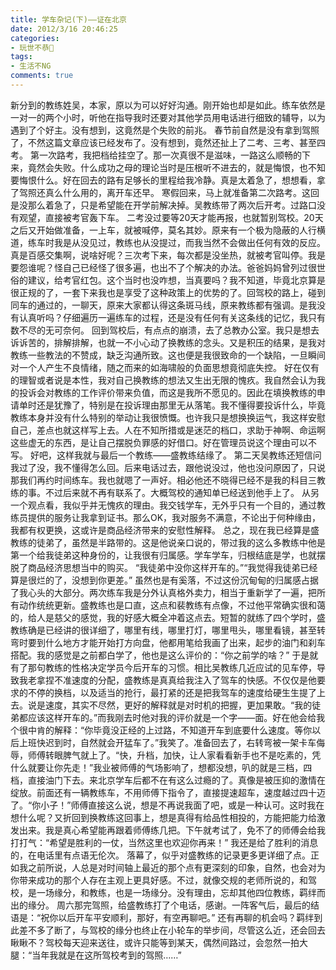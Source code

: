 ```yaml
---
title: 学车杂记(下)——证在北京
date: 2012/3/16 20:46:25
categories:
- 玩世不恭🎻
tags:
- 生活不NG
comments: true
---
```


新分到的教练姓吴，本家，原以为可以好好沟通。刚开始也却是如此。练车依然是一对一的两个小时，听他在指导我时还要对其他学员用电话进行细致的辅导，以为遇到了个好主。没有想到，这竟然是个失败的前兆。
春节前自然是没有拿到驾照了，不然这篇文章应该已经发布了。没有想到，竟然还扯上了二考、三考、甚至四考。
第一次路考，我把档给挂空了。那一次真很不是滋味，一路这么顺畅的下来，竟然会失败。什么成功之母的理论当时是压根听不进去的，就是悔恨，也不知要悔恨什么。好在回去的路有足够长的里程给我冷静。真是太着急了，想想看，拿了驾照还真么什么用的，离开车还早。
寒假回来，马上就准备第二次路考。这回是没那么着急了，只是希望能在开学前解决掉。吴教练带了两次后开考。过路口没有观望，直接被考官轰下车。
二考没过要等20天才能再报，也就暂别驾校。20天之后又开始做准备，一上车，就被喊停，莫名其妙。原来有一个极为隐蔽的人行横道，练车时我是从没见过，教练也从没提过，而我当然不会做出任何有效的反应。
真是百感交集啊，说啥好呢？三次考下来，每次都是没坐热，就被考官叫停。我是要怨谁呢？怪自己已经怪了很多遍，也出不了个解决的办法。爸爸妈妈曾列过很世俗的建议，给考官红包。这个当时也没咋想，当真要吗？我不知道，毕竟北京算是很正规的了，一套下来我也是享受了这种政策上的优势的了。回驾校的路上，碰到同车的通过的，一聊天，原来大家都认得这条斑马线，原来教练都有强调。是我没有认真听吗？仔细遍历一遍练车的过程，还是没有任何有关这条线的记忆，我只有数不尽的无可奈何。
回到驾校后，有点点的崩溃，去了总教办公室。我只是想去诉诉苦的，排解排解，也就一不小心动了换教练的念头。又是积压的结果，是我对教练一些教法的不赞成，缺乏沟通所致。这也便是我很致命的一个缺陷，一旦瞬间对一个人产生不良情绪，随之而来的如海啸般的负面思想竟彻底失控。
好在仅有的理智或者说是本性，我对自己换教练的想法又生出无限的愧疚。我自然会认为我的投诉会对教练的工作评价带来负值，而这是我所不愿见的。因此在填换教练的申请单时还是犹豫了，特别是在投诉理由那里无从落笔。我不懂得要投诉什么，毕竟教练本身并没有什么特别的举动让我很愤慨。也许我只是想换换运气，我这样安慰自己，差点也就这样写上去。人在不知所措或是迷茫的档口，求助于神啊、命运啊这些虚无的东西，是让自己摆脱负罪感的好借口。好在管理员说这个理由可以不写。
好吧，这样我就与最后一个教练——盛教练结缘了。
第二天吴教练还短信问我过了没，我不懂得怎么回。后来电话过去，跟他说没过，他也没问原因了，只说那我们再约时间练车。我也就嗯了一声好。相必他还不晓得已经不是我的科目三教练的事。不过后来就不再有联系了。大概驾校的通知单已经送到他手上了。
从另一个观点看，我似乎并无愧疚的理由。我交钱学车，无外乎只有一个目的，通过教练员提供的服务让我拿到证书。那么OK，我对服务不满意，不论出于何种缘由，我都有权更换，这或许是商品经济带来的安慰性解释。
总之，现在我已经算是盛教练的徒弟了，虽然是半路带的。这是他说亲口说的，带过我的这么多教练中他是第一个给我徒弟这种身份的，让我很有归属感。学车学车，归根结底是学，也就摆脱了商品经济思想当中的购买。
“我徒弟中没你这样开车的。”“我觉得我徒弟已经算是很烂的了，没想到你更差。”
虽然也是有奚落，不过这份沉甸甸的归属感占据了我心头的大部分。两次练车我是分外认真格外卖力，相当于重新学了一遍，把所有动作统统更新。盛教练也是口直，这点和裴教练有点像，不过他平常确实很和蔼的，给人是慈父的感觉，我的好感大概全冲着这点去。短暂的就练了四个学时，盛教练确是已经讲的很详细了，哪里有线，哪里打灯，哪里甩头，哪里看镜，甚至转弯时要到什么地方才能开始打方向盘，他都用笔给我画了出来，起步的油门和刹车搭配。我的感觉是之前都白学了，他也是这么评价的：“你之前学的啥？”
于是就有了那句教练的性格决定学员今后开车的习惯。相比吴教练几近应试的见车停，导致我老拿捏不准速度的分配，盛教练是真真给我注入了驾车的快感。不仅仅是他要求的不停的换档，以及适当的抢行，最打紧的还是把我驾车的速度给硬生生提了上去。说是速度，其实不尽然，更好的解释就是对时机的把握，更加果敢。“我的徒弟都应该这样开车的。”而我刚去时他对我的评价就是一个字——面。好在他会给我个很中肯的解释：“你毕竟没正经的上过路，不知道开车到底要什么速度。等你以后上班快迟到时，自然就会开猛车了。”我笑了。准备回去了，右转弯被一架卡车侮辱，师傅转眼脾气就上了。“快，升档，加快，让人家看看新手也不是吃素的，凭什么就要让你先走！”我业被师傅的气场影响了，想都没想，叭的就是三档，四档，直接油门下去。来北京学车后都不在有这么过瘾的了。真像是被压抑的激情在绽放。前面还有一辆教练车，不用师傅下指令了，直接提速超车，速度越过四十迈了。“你小子！”师傅直接这么说，想是不再说我面了吧，或是一种认可。这时我在想什么呢？又折回到换教练这回事上，想是真得有给品性相投的，方能把能力给激发出来。我是真心希望能再跟着师傅练几把。下午就考试了，免不了的师傅会给我打打气：“希望是胜利的一仗，当然这里也欢迎你再来！”
我还是给了胜利的消息的，在电话里有点语无伦次。
落幕了，似乎对盛教练的记录更多更详细了点。正如我之前所说，人总是对时间轴上最近的那个点有更深刻的印象，自然，也会对为你带来成功的那个人存在主观上更具好感。不过，就像交规的老师所说的，和驾校，是一场缘分，和教练，也是一场缘分。没有理由，忘却其他四位教练，羁绊而出的缘分。
周六那完驾照，给盛教练打了个电话，感谢。一阵客气后，最后的结语是：“祝你以后开车平安顺利，那好，有空再聊吧。”
还有再聊的机会吗？羁绊到此差不多了断了，与驾校的缘分也终止在小轮车的举步间，尽管这么近，还会回去瞅瞅不？驾校每天迎来送往，或许只能等到某天，偶然间路过，会忽然一拍大腿：“当年我就是在这所驾校考到的驾照……”

